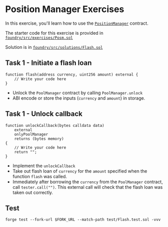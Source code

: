 # Position Manager Exercises

In this exercise, you'll learn how to use the [`PositionManager`](https://github.com/Uniswap/v4-periphery/blob/main/src/PositionManager.sol) contract.

The starter code for this exercise is provided in [`foundry/src/exercises/Posm.sol`](https://github.com/Cyfrin/defi-uniswap-v4/blob/main/foundry/src/exercises/Posm.sol)

Solution is in [`foundry/src/solutions/Flash.sol`](https://github.com/Cyfrin/defi-uniswap-v4/blob/main/foundry/src/solutions/Flash.sol)

## Task 1 - Initiate a flash loan

```solidity
function flash(address currency, uint256 amount) external {
    // Write your code here
}
```

- Unlock the `PoolManager` contract by calling `PoolManager.unlock`
- ABI encode or store the inputs (`currency` and `amount`) in storage.

## Task 1 - Unlock callback

```solidity
function unlockCallback(bytes calldata data)
    external
    onlyPoolManager
    returns (bytes memory)
{
    // Write your code here
    return "";
}
```

- Implement the `unlockCallback`
- Take out flash loan of `currency` for the `amount` specified when the function `flash` was called.
- Immediately after borrowing the `currency` from the `PoolManager` contract, call `tester.call("")`.
  This external call will check that the flash loan was taken out correctly.

## Test

```shell
forge test --fork-url $FORK_URL --match-path test/Flash.test.sol -vvv
```
